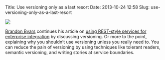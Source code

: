 Title: Use versioning only as a last resort
Date: 2013-10-24 12:58
Slug: use-versioning-only-as-a-last-resort

<div class="img floating">

[![](http://martinfowler.com/articles/enterpriseREST/images/service-diamond-dependency.png)](http://martinfowler.com/articles/enterpriseREST.html#versioning)

</div>

[Brandon Byars](http://twitter.com/BrandonByars) continues his article
on [using REST-style services for enterprise
integration](http://martinfowler.com/articles/enterpriseREST.html) by
discussing versioning. Or more to the point, explaining why you
shouldn’t use versioning unless you really need to. You can reduce the
pain of versioning by using techniques like tolerant readers, semantic
versioning, and writing stories at service boundaries.

</p>


